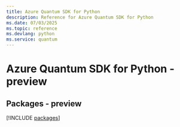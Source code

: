 ```yaml
---
title: Azure Quantum SDK for Python
description: Reference for Azure Quantum SDK for Python
ms.date: 07/03/2025
ms.topic: reference
ms.devlang: python
ms.service: quantum
---
```

# Azure Quantum SDK for Python - preview
## Packages - preview
[!INCLUDE [packages](quantum-index.md)]